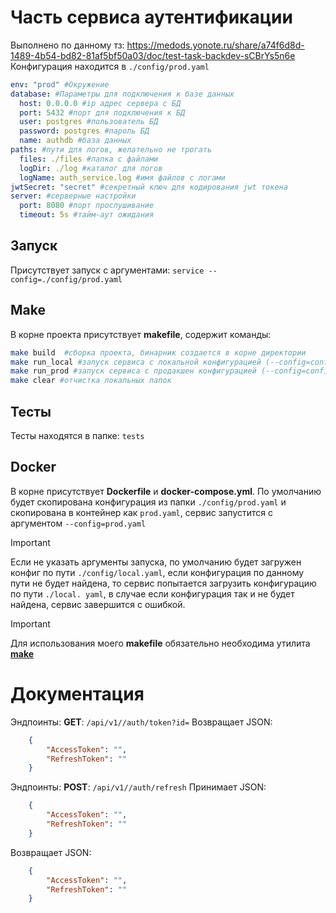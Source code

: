 # Часть сервиса аутентификации
Выполнено по данному тз: https://medods.yonote.ru/share/a74f6d8d-1489-4b54-bd82-81af5bf50a03/doc/test-task-backdev-sCBrYs5n6e
Конфигурация находится в ```./config/prod.yaml```
```yaml
env: "prod" #Окружение
database: #Параметры для подключения к базе данных
  host: 0.0.0.0 #ip адрес сервера с БД
  port: 5432 #порт для подключения к БД
  user: postgres #пользователь БД
  password: postgres #пароль БД
  name: authdb #база данных
paths: #пути для логов, желательно не трогать
  files: ./files #папка с файлами
  logDir: ./log #каталог для логов
  logName: auth_service.log #имя файлов с логами
jwtSecret: "secret" #секретный ключ для кодирования jwt токена
server: #серверные настройки
  port: 8080 #порт прослушивание
  timeout: 5s #тайм-аут ожидания
```

## Запуск
Присутствует запуск с аргументами: ```service --config=./config/prod.yaml```
## Make
В корне проекта присутствует **makefile**, содержит команды:
```bash
make build  #сборка проекта, бинарник создается в корне директории
make run_local #запуск сервиса с локальной конфигурацией (--config=config/local.yaml)
make run_prod #запуск сервиса с продакшен конфигурацией (--config=config/prod.yaml)
make clear #отчистка локальных папок
```

## Тесты
Тесты находятся в папке: ```tests```

## Docker
В корне присутствует **Dockerfile** и **docker-compose.yml**. По умолчанию будет скопирована конфигурация
из папки ```./config/prod.yaml``` и скопирована в контейнер как ```prod.yaml```, сервис запустится с аргументом
```--config=prod.yaml```

> [!IMPORTANT]
> Если не указать аргументы запуска, по умолчанию будет загружен конфиг по пути ```./config/local.yaml```, если
> конфигурация по данному пути не будет найдена, то сервис попытается загрузить конфигурацию по пути ```./local.
> yaml```, в случае если конфигурация так и не будет найдена, сервис завершится с ошибкой.

> [!IMPORTANT]
> Для использования моего **makefile** обязательно необходима утилита **[make](https://www.make.com/en)**

# Документация
Эндпоинты:
**GET**: ```/api/v1//auth/token?id=```
Возвращает JSON:
```json
    {
        "AccessToken": "",
        "RefreshToken": ""
    }
```

Эндпоинты:
**POST**: ```/api/v1//auth/refresh```
Принимает JSON:
```json
    {
        "AccessToken": "",
        "RefreshToken": ""
    }
```

Возвращает JSON:
```json
    {
        "AccessToken": "",
        "RefreshToken": ""
    }
```